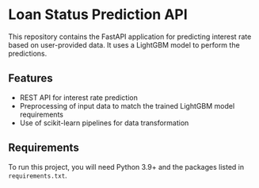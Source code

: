 # Loan Status Prediction API

This repository contains the FastAPI application for predicting interest rate based on user-provided data. It uses a LightGBM model to perform the predictions.

## Features

- REST API for interest rate prediction
- Preprocessing of input data to match the trained LightGBM model requirements
- Use of scikit-learn pipelines for data transformation

## Requirements

To run this project, you will need Python 3.9+ and the packages listed in `requirements.txt`.